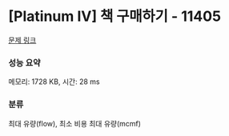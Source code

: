 # [Platinum IV] 책 구매하기 - 11405 

[문제 링크](https://www.acmicpc.net/problem/11405) 

### 성능 요약

메모리: 1728 KB, 시간: 28 ms

### 분류

최대 유량(flow), 최소 비용 최대 유량(mcmf)

